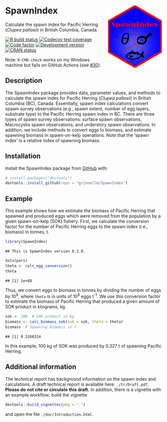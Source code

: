 
<!-- README.md is generated from README.Rmd. Please edit that file. -->

# SpawnIndex <img src='man/sticker/sticker.png' align="right" height="200"/>

Calculate the spawn index for Pacific Herring (*Clupea pallasii*) in
British Columbia, Canada.

<!-- badges: start -->

[![R build
status](https://github.com/grinnellm/SpawnIndex/workflows/R-CMD-check/badge.svg)](https://github.com/grinnellm/SpawnIndex/actions)
[![Codecov test
coverage](https://codecov.io/gh/grinnellm/SpawnIndex/branch/master/graph/badge.svg)](https://codecov.io/gh/grinnellm/SpawnIndex)
[![Code
factor](https://github.com/grinnellm/SpawnIndex/workflows/lint/badge.svg)](https://github.com/grinnellm/SpawnIndex/actions)
[![Development
version](https://img.shields.io/badge/Version-0.2.0-orange.svg?style=flat-square)](commits/master)
[![CRAN
status](https://www.r-pkg.org/badges/version/SpawnIndex)](https://CRAN.R-project.org/package=SpawnIndex)
<!-- badges: end -->

Note: `R-CMD-check` works on my Windows machine but fails on GitHub
Actions (see [\#30](https://github.com/grinnellm/SpawnIndex/issues/30)).

## Description

The SpawnIndex package provides data, parameter values, and methods to
calculate the spawn index for Pacific Herring (*Clupea pallasii*) in
British Columbia (BC), Canada. Essentially, spawn index calculations
convert spawn survey observations (e.g., spawn extent, number of egg
layers, substrate type) to the Pacific Herring spawn index in BC. There
are three types of spawn survey observations: surface spawn
observations, Macrocystis spawn observations, and understory spawn
observations. In addition, we include methods to convert eggs to
biomass, and estimate spawning biomass in spawn-on-kelp operations. Note
that the ‘spawn index’ is a relative index of spawning biomass.

## Installation

Install the SpawnIndex package from [GitHub](https://github.com/) with:

``` r
# install.packages("devtools")
devtools::install_github(repo = "grinnellm/SpawnIndex")
```

## Example

This example shows how we estimate the biomass of Pacific Herring that
spawned and produced eggs which were removed from the population by a
given spawn-on-kelp (SOK) fishery. First, we calculate the conversion
factor for the number of Pacific Herring eggs to the spawn index (i.e.,
biomass) in tonnes, t.

``` r
library(SpawnIndex)
```

    ## This is SpawnIndex version 0.2.0.

``` r
data(pars)
theta <- calc_egg_conversion()
theta
```

    ## [1] 1e+08

Thus, we convert eggs to biomass in tonnes by dividing the number of
eggs by 10<sup>8</sup>, where `theta` is in units of
10<sup>8</sup> eggs t<sup>-1</sup>. We use this conversion factor to
estimate the biomass of Pacific Herring that produced a given amount of
SOK product in kilograms, kg.

``` r
sok <- 100  # SOK product in kg
biomass <- calc_biomass_sok(sok = sok, theta = theta)
biomass  # Spawning biomass in t
```

    ## [1] 0.3266324

In this example, 100 kg of SOK was produced by 0.327 t of spawning
Pacific Herring.

## Additional information

The technical report has background information on the spawn index and
calculations. A draft technical report is available here:
`./tr/Draft.pdf`. **Please do not cite or circulate this draft.** In
addition, there is a vignette with an example workflow; build the
vignette

``` r
devtools::build_vignettes(pkg = ".")
```

and open the file `./doc/Introduction.html`.
